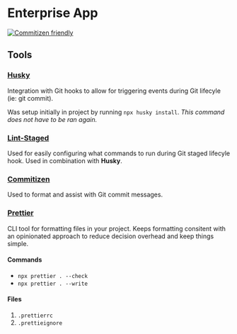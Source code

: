# Enterprise App

[![Commitizen friendly](https://img.shields.io/badge/commitizen-friendly-brightgreen.svg)](http://commitizen.github.io/cz-cli/)

## Tools

### [Husky](https://github.com/typicode/husky)

Integration with Git hooks to allow for triggering events during Git lifecyle (ie: git commit).

Was setup initially in project by running `npx husky install`. _This command does not have to be ran again._

### [Lint-Staged](https://github.com/lint-staged/lint-staged)

Used for easily configuring what commands to run during Git staged lifecyle hook. Used in combination with **Husky**.

### [Commitizen](https://github.com/commitizen/cz-cli)

Used to format and assist with Git commit messages.

### [Prettier](https://github.com/prettier/prettier)

CLI tool for formatting files in your project. Keeps formatting consitent with an opinionated approach to reduce decision overhead and keep things simple.

#### Commands

- `npx prettier . --check`
- `npx prettier . --write`

#### Files

1. `.prettierrc`
1. `.prettieignore`
